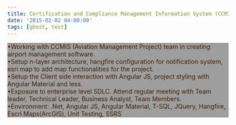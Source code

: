 ```yaml
---
title: Certification and Compliance Management Information System (CCMIS)
date: '2015-02-02 04:00:00'
tags: [ghost, test]
---
```


<p style="color: #3e1e04; background: #9E9E9E;">•Working with CCMIS (Aviation Management Project) team in creating airport management software. <br>
•Setup n-layer architecture, hangfire configuration for notification system, esri map to add map 
functionalities for the project. <br>
•Setup the Client side interaction with Angular JS, project styling with Angular Material and less.<br>
•Exposure to enterprise level SDLC. Attend regular meeting with Team leader, Technical Leader, Business 
Analyst, Team Members. <br>
•Environment: .Net, Angular JS, Angular Material, T-SQL, JQuery, Hangfire, Escri Maps(ArcGIS), Unit 
Testing, SSRS
  </p>
